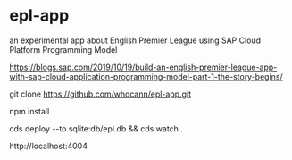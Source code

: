 # epl-app
an experimental app about English Premier League using SAP Cloud Platform Programming Model

https://blogs.sap.com/2019/10/19/build-an-english-premier-league-app-with-sap-cloud-application-programming-model-part-1-the-story-begins/

git clone https://github.com/whocann/epl-app.git

npm install

cds deploy --to sqlite:db/epl.db && cds watch .

http://localhost:4004
